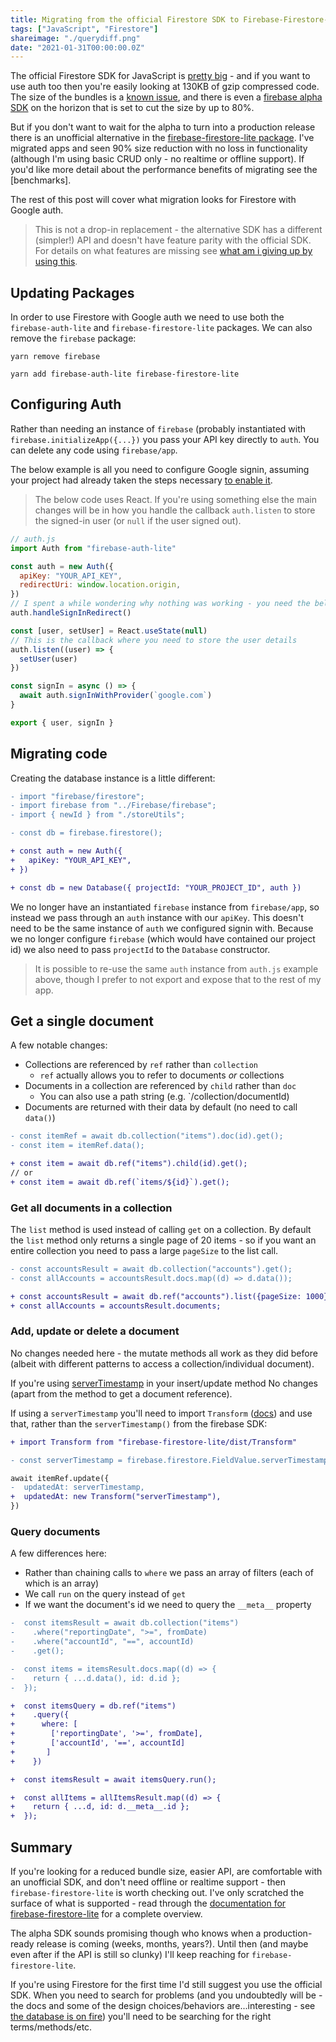```yaml
---
title: Migrating from the official Firestore SDK to Firebase-Firestore-Lite
tags: ["JavaScript", "Firestore"]
shareimage: "./querydiff.png"
date: "2021-01-31T00:00:00.0Z"
---
```


The official Firestore SDK for JavaScript is [pretty big][firestore sdk on bundlephobia] - and if you want to use auth too then you're easily looking at 130KB of gzip compressed code. The size of the bundles is a [known issue][firebase sdk size issue], and there is even a [firebase alpha SDK] on the horizon that is set to cut the size by up to 80%.

But if you don't want to wait for the alpha to turn into a production release there is an unofficial alternative in the [firebase-firestore-lite package]. I've migrated apps and seen 90% size reduction with no loss in functionality (although I'm using basic CRUD only - no realtime or offline support). If you'd like more detail about the performance benefits of migrating see the [benchmarks].

The rest of this post will cover what migration looks for Firestore with Google auth.

> This is not a drop-in replacement - the alternative SDK has a different (simpler!) API and doesn't have feature parity with the official SDK. For details on what features are missing see [what am i giving up by using this].

## Updating Packages

In order to use Firestore with Google auth we need to use both the `firebase-auth-lite` and `firebase-firestore-lite` packages. We can also remove the `firebase` package:

```
yarn remove firebase

yarn add firebase-auth-lite firebase-firestore-lite
```

## Configuring Auth

Rather than needing an instance of `firebase` (probably instantiated with `firebase.initializeApp({...})` you pass your API key directly to `auth`. You can delete any code using `firebase/app`.

The below example is all you need to configure Google signin, assuming your project had already taken the steps necessary [to enable it][google signin].

> The below code uses React. If you're using something else the main changes will be in how you handle the callback `auth.listen` to store the signed-in user (or `null` if the user signed out).

```javascript
// auth.js
import Auth from "firebase-auth-lite"

const auth = new Auth({
  apiKey: "YOUR_API_KEY",
  redirectUri: window.location.origin,
})
// I spent a while wondering why nothing was working - you need the below to wire up handling of the redirect after signing in
auth.handleSignInRedirect()

const [user, setUser] = React.useState(null)
// This is the callback where you need to store the user details
auth.listen((user) => {
  setUser(user)
})

const signIn = async () => {
  await auth.signInWithProvider(`google.com`)
}

export { user, signIn }
```

## Migrating code

Creating the database instance is a little different:

```diff
- import "firebase/firestore";
- import firebase from "../Firebase/firebase";
- import { newId } from "./storeUtils";

- const db = firebase.firestore();

+ const auth = new Auth({
+   apiKey: "YOUR_API_KEY",
+ })

+ const db = new Database({ projectId: "YOUR_PROJECT_ID", auth })
```

We no longer have an instantiated `firebase` instance from `firebase/app`, so instead we pass through an `auth` instance with our `apiKey`. This doesn't need to be the same instance of `auth` we configured signin with. Because we no longer configure `firebase` (which would have contained our project id) we also need to pass `projectId` to the `Database` constructor.

> It is possible to re-use the same `auth` instance from `auth.js` example above, though I prefer to not export and expose that to the rest of my app.

## Get a single document

A few notable changes:

- Collections are referenced by `ref` rather than `collection`
  - `ref` actually allows you to refer to documents _or_ collections
- Documents in a collection are referenced by `child` rather than `doc`
  - You can also use a path string (e.g. `/collection/documentId)
- Documents are returned with their data by default (no need to call `data()`)

```diff
- const itemRef = await db.collection("items").doc(id).get();
- const item = itemRef.data();

+ const item = await db.ref("items").child(id).get();
// or
+ const item = await db.ref(`items/${id}`).get();
```

### Get all documents in a collection

The `list` method is used instead of calling `get` on a collection. By default the `list` method only returns a single page of 20 items - so if you want an entire collection you need to pass a large `pageSize` to the list call.

```diff
- const accountsResult = await db.collection("accounts").get();
- const allAccounts = accountsResult.docs.map((d) => d.data());

+ const accountsResult = await db.ref("accounts").list({pageSize: 1000});
+ const allAccounts = accountsResult.documents;
```

### Add, update or delete a document

No changes needed here - the mutate methods all work as they did before (albeit with different patterns to access a collection/individual document).

If you're using [serverTimestamp] in your insert/update method
No changes (apart from the method to get a document reference).

If using a `serverTimestamp` you'll need to import `Transform` ([docs][transform docs]) and use that, rather than the `serverTimestamp()` from the firebase SDK:

```diff
+ import Transform from "firebase-firestore-lite/dist/Transform"

- const serverTimestamp = firebase.firestore.FieldValue.serverTimestamp();

await itemRef.update({
-  updatedAt: serverTimestamp,
+  updatedAt: new Transform("serverTimestamp"),
})
```

### Query documents

A few differences here:

- Rather than chaining calls to `where` we pass an array of filters (each of which is an array)
- We call `run` on the query instead of `get`
- If we want the document's id we need to query the `__meta__` property

```diff
-  const itemsResult = await db.collection("items")
-    .where("reportingDate", ">=", fromDate)
-    .where("accountId", "==", accountId)
-    .get();

-  const items = itemsResult.docs.map((d) => {
-    return { ...d.data(), id: d.id };
-  });

+  const itemsQuery = db.ref("items")
+    .query({
+      where: [
+        ['reportingDate', '>=', fromDate],
+        ['accountId', '==', accountId]
+       ]
+    })

+  const itemsResult = await itemsQuery.run();

+  const allItems = allItemsResult.map((d) => {
+    return { ...d, id: d.__meta__.id };
+  });
```

## Summary

If you're looking for a reduced bundle size, easier API, are comfortable with an unofficial SDK, and don't need offline or realtime support - then `firebase-firestore-lite` is worth checking out. I've only scratched the surface of what is supported - read through the [documentation for firebase-firestore-lite][firebase-firestore-lite package] for a complete overview.

The alpha SDK sounds promising though who knows when a production-ready release is coming (weeks, months, years?). Until then (and maybe even after if the API is still so clunky) I'll keep reaching for `firebase-firestore-lite`.

If you're using Firestore for the first time I'd still suggest you use the official SDK. When you need to search for problems (and you undoubtedly will be - the docs and some of the design choices/behaviors are...interesting - see [the database is on fire]) you'll need to be searching for the right terms/methods/etc.

[firestore sdk on bundlephobia]: https://bundlephobia.com/result?p=@firebase/firestore@2.1.7
[firebase sdk size issue]: https://github.com/firebase/firebase-js-sdk/issues/332
[firebase alpha sdk]: https://github.com/firebase/firebase-js-sdk/issues/4368
[firebase-firestore-lite package]: https://github.com/samuelgozi/firebase-firestore-lite
[benchmark]: https://github.com/samuelgozi/firebase-firestore-lite/wiki/Firebase-Alternative-SDK-Benchmarks
[what am i giving up by using this]: https://github.com/samuelgozi/firebase-firestore-lite#what-am-i-giving-up-by-using-this
[google signin]: https://firebase.google.com/docs/auth/web/google-signin
[servertimestamp]: https://firebase.google.com/docs/reference/js/firebase.firestore.FieldValue#servertimestamp
[transform docs]: https://samuelgozi.github.io/firebase-firestore-lite/classes/transform.html
[the database is on fire]: https://acko.net/blog/the-database-is-on-fire/
